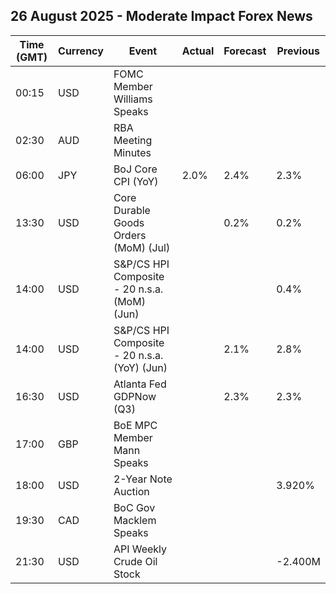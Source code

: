 ## 26 August 2025 - Moderate Impact Forex News

| Time (GMT) | Currency | Event | Actual | Forecast | Previous |
|------|----------|-------|--------|----------|----------|
| 00:15 | USD | FOMC Member Williams Speaks |  |  |  |
| 02:30 | AUD | RBA Meeting Minutes |  |  |  |
| 06:00 | JPY | BoJ Core CPI (YoY) | 2.0% | 2.4% | 2.3% |
| 13:30 | USD | Core Durable Goods Orders (MoM) (Jul) |  | 0.2% | 0.2% |
| 14:00 | USD | S&P/CS HPI Composite - 20 n.s.a. (MoM) (Jun) |  |  | 0.4% |
| 14:00 | USD | S&P/CS HPI Composite - 20 n.s.a. (YoY) (Jun) |  | 2.1% | 2.8% |
| 16:30 | USD | Atlanta Fed GDPNow (Q3) |  | 2.3% | 2.3% |
| 17:00 | GBP | BoE MPC Member Mann Speaks |  |  |  |
| 18:00 | USD | 2-Year Note Auction |  |  | 3.920% |
| 19:30 | CAD | BoC Gov Macklem Speaks |  |  |  |
| 21:30 | USD | API Weekly Crude Oil Stock |  |  | -2.400M |
